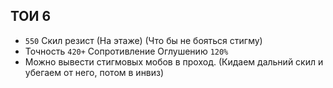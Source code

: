## ТОИ 6
* `550` Скил резист (На этаже) (Что бы не бояться стигму)
* Точность `420+` Сопротивление Оглушению `120%`
* Можно вывести стигмовых мобов в проход. (Кидаем дальний скил  и убегаем от него, потом в инвиз)